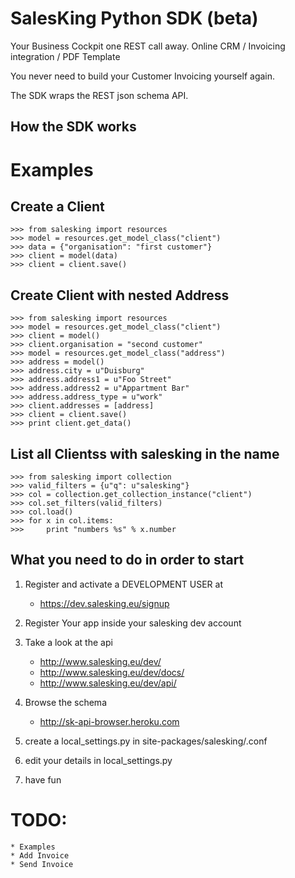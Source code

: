 # SalesKing Python SDK (beta)

Your Business Cockpit one REST call away.
Online CRM / Invoicing integration / PDF Template

You never need to build your Customer Invoicing
yourself again.

The SDK wraps the REST json schema API.    

## How the SDK works

# Examples

## Create a Client
	
	>>> from salesking import resources
	>>> model = resources.get_model_class("client")
    >>> data = {"organisation": "first customer"}
    >>> client = model(data)
    >>> client = client.save()
    
## Create Client with nested Address
	
	>>> from salesking import resources
	>>>	model = resources.get_model_class("client")
    >>> client = model()
    >>> client.organisation = "second customer"
    >>> model = resources.get_model_class("address")
    >>> address = model()
    >>> address.city = u"Duisburg"
    >>> address.address1 = u"Foo Street"
    >>> address.address2 = u"Appartment Bar"
    >>> address.address_type = u"work"
    >>> client.addresses = [address]
    >>> client = client.save()
    >>> print client.get_data()

## List all Clientss with salesking in the name
	
	>>> from salesking import collection
	>>> valid_filters = {u"q": u"salesking"}
    >>> col = collection.get_collection_instance("client")
    >>> col.set_filters(valid_filters)
    >>> col.load()
    >>> for x in col.items:
    >>> 	print "numbers %s" % x.number
        

## What you need to do in order to start

1) Register and activate a DEVELOPMENT USER at

	* https://dev.salesking.eu/signup   

2) Register Your app inside your salesking dev account


3) Take a look at the api
	
	* http://www.salesking.eu/dev/
	* http://www.salesking.eu/dev/docs/
	* http://www.salesking.eu/dev/api/
	
4) Browse the schema
	
	* http://sk-api-browser.heroku.com   

5) create a local_settings.py in site-packages/salesking/.conf  

6) edit your details in local_settings.py
 
7) have fun

# TODO:

	* Examples
	* Add Invoice
	* Send Invoice
